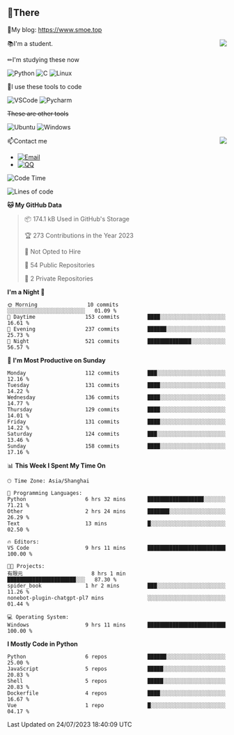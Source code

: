 
## 👏There

📰My blog: https://www.smoe.top

<img align="right" src="https://github-readme-stats.vercel.app/api/top-langs/?username=AkashiCoin"/>


📚I'm a student.

✏I'm studying these now

![Python](https://img.shields.io/badge/-Python-blue?style=flat-square&logo=Python&logoColor=fff)
![C](https://img.shields.io/badge/-C-585858?style=flat-square&logo=C&logoColor=fff)
![Linux](https://img.shields.io/badge/-Linux-black?style=flat-square&logo=Linux&logoColor=fff)

🔨I use these tools to code

![VSCode](https://img.shields.io/badge/-VSCode-blue?style=flat-square&logo=visualstudiocode&logoColor=fff)
![Pycharm](https://img.shields.io/badge/-Pycharm-green?style=flat-square&logo=pycharm&logoColor=fff)

 ~~These are other tools~~

![Ubuntu](https://img.shields.io/badge/-Ubuntu-orange?style=flat-square&logo=Ubuntu&logoColor=fff)
![Windows](https://img.shields.io/badge/-Windows-blue?style=flat-square&logo=Windows&logoColor=fff)

<img align="right" src="https://github-readme-stats.vercel.app/api?username=AkashiCoin" />


📫Contact me

* [![Email](https://img.shields.io/badge/Email-l1040186796@gmail.com-1?style=social&logoColor=fff)](mailto:l1040186796@gmail.com)
* [![QQ](https://img.shields.io/badge/QQ-1040186796-1?style=social&logoColor=fff)](tencent://AddContact/?fromId=45&fromSubId=1&subcmd=all&uin=1040186796&website=www.oicqzone.com)

<!--START_SECTION:waka-->
![Code Time](http://img.shields.io/badge/Code%20Time-821%20hrs%207%20mins-blue)

![Lines of code](https://img.shields.io/badge/From%20Hello%20World%20I%27ve%20Written-241.9%20thousand%20lines%20of%20code-blue)

**🐱 My GitHub Data** 

> 📦 174.1 kB Used in GitHub's Storage 
 > 
> 🏆 273 Contributions in the Year 2023
 > 
> 🚫 Not Opted to Hire
 > 
> 📜 54 Public Repositories 
 > 
> 🔑 2 Private Repositories 
 > 
**I'm a Night 🦉** 

```text
🌞 Morning                10 commits          ░░░░░░░░░░░░░░░░░░░░░░░░░   01.09 % 
🌆 Daytime                153 commits         ████░░░░░░░░░░░░░░░░░░░░░   16.61 % 
🌃 Evening                237 commits         ██████░░░░░░░░░░░░░░░░░░░   25.73 % 
🌙 Night                  521 commits         ██████████████░░░░░░░░░░░   56.57 % 
```
📅 **I'm Most Productive on Sunday** 

```text
Monday                   112 commits         ███░░░░░░░░░░░░░░░░░░░░░░   12.16 % 
Tuesday                  131 commits         ████░░░░░░░░░░░░░░░░░░░░░   14.22 % 
Wednesday                136 commits         ████░░░░░░░░░░░░░░░░░░░░░   14.77 % 
Thursday                 129 commits         ████░░░░░░░░░░░░░░░░░░░░░   14.01 % 
Friday                   131 commits         ████░░░░░░░░░░░░░░░░░░░░░   14.22 % 
Saturday                 124 commits         ███░░░░░░░░░░░░░░░░░░░░░░   13.46 % 
Sunday                   158 commits         ████░░░░░░░░░░░░░░░░░░░░░   17.16 % 
```


📊 **This Week I Spent My Time On** 

```text
🕑︎ Time Zone: Asia/Shanghai

💬 Programming Languages: 
Python                   6 hrs 32 mins       ██████████████████░░░░░░░   71.21 % 
Other                    2 hrs 24 mins       ███████░░░░░░░░░░░░░░░░░░   26.29 % 
Text                     13 mins             █░░░░░░░░░░░░░░░░░░░░░░░░   02.50 % 

🔥 Editors: 
VS Code                  9 hrs 11 mins       █████████████████████████   100.00 % 

🐱‍💻 Projects: 
有限元                      8 hrs 1 min         ██████████████████████░░░   87.30 % 
spider_book              1 hr 2 mins         ███░░░░░░░░░░░░░░░░░░░░░░   11.26 % 
nonebot-plugin-chatgpt-pl7 mins              ░░░░░░░░░░░░░░░░░░░░░░░░░   01.44 % 

💻 Operating System: 
Windows                  9 hrs 11 mins       █████████████████████████   100.00 % 
```

**I Mostly Code in Python** 

```text
Python                   6 repos             ██████░░░░░░░░░░░░░░░░░░░   25.00 % 
JavaScript               5 repos             █████░░░░░░░░░░░░░░░░░░░░   20.83 % 
Shell                    5 repos             █████░░░░░░░░░░░░░░░░░░░░   20.83 % 
Dockerfile               4 repos             ████░░░░░░░░░░░░░░░░░░░░░   16.67 % 
Vue                      1 repo              █░░░░░░░░░░░░░░░░░░░░░░░░   04.17 % 
```




 Last Updated on 24/07/2023 18:40:09 UTC
<!--END_SECTION:waka-->
